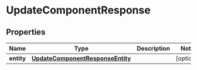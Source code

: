 

# UpdateComponentResponse


## Properties

| Name | Type | Description | Notes |
|------------ | ------------- | ------------- | -------------|
|**entity** | [**UpdateComponentResponseEntity**](UpdateComponentResponseEntity.md) |  |  [optional] |



